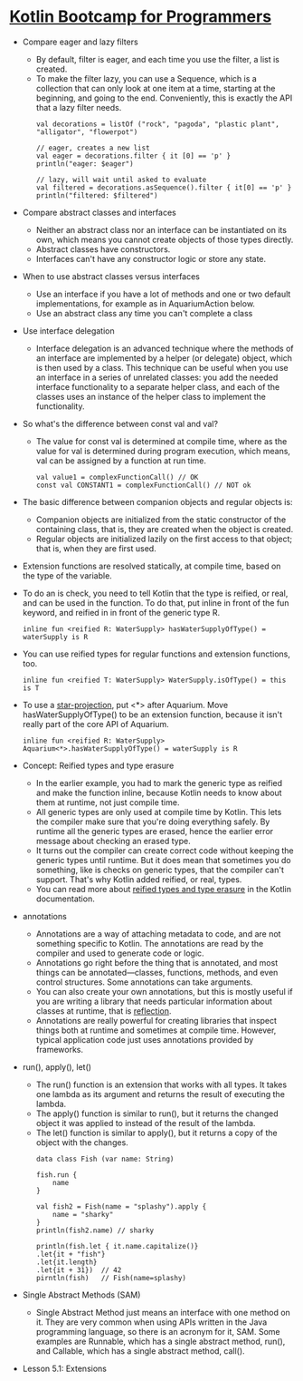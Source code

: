 # [Kotlin Bootcamp for Programmers](https://developer.android.com/courses/kotlin-bootcamp/overview)

- Compare eager and lazy filters
    - By default, filter is eager, and each time you use the filter, a list is created.
    - To make the filter lazy, you can use a Sequence, which is a collection that can only look at one item at a time, starting at the beginning, and going to the end. Conveniently, this is exactly the API that a lazy filter needs.
        ```
        val decorations = listOf ("rock", "pagoda", "plastic plant", "alligator", "flowerpot")

        // eager, creates a new list
        val eager = decorations.filter { it [0] == 'p' }
        println("eager: $eager")

        // lazy, will wait until asked to evaluate
        val filtered = decorations.asSequence().filter { it[0] == 'p' }
        println("filtered: $filtered")
        ```
- Compare abstract classes and interfaces
    - Neither an abstract class nor an interface can be instantiated on its own, which means you cannot create objects of those types directly.
    - Abstract classes have constructors.
    - Interfaces can't have any constructor logic or store any state.
- When to use abstract classes versus interfaces
    - Use an interface if you have a lot of methods and one or two default implementations, for example as in AquariumAction below.
    - Use an abstract class any time you can't complete a class
- Use interface delegation
    - Interface delegation is an advanced technique where the methods of an interface are implemented by a helper (or delegate) object, which is then used by a class. This technique can be useful when you use an interface in a series of unrelated classes: you add the needed interface functionality to a separate helper class, and each of the classes uses an instance of the helper class to implement the functionality.
- So what's the difference between const val and val?
    - The value for const val is determined at compile time, where as the value for val is determined during program execution, which means, val can be assigned by a function at run time.
        ```
        val value1 = complexFunctionCall() // OK
        const val CONSTANT1 = complexFunctionCall() // NOT ok
        ```
- The basic difference between companion objects and regular objects is:
    - Companion objects are initialized from the static constructor of the containing class, that is, they are created when the object is created.
    - Regular objects are initialized lazily on the first access to that object; that is, when they are first used.
- Extension functions are resolved statically, at compile time, based on the type of the variable.
- To do an is check, you need to tell Kotlin that the type is reified, or real, and can be used in the function. To do that, put inline in front of the fun keyword, and reified in in front of the generic type R.
    ```
    inline fun <reified R: WaterSupply> hasWaterSupplyOfType() = waterSupply is R
    ```
- You can use reified types for regular functions and extension functions, too.
    ```
    inline fun <reified T: WaterSupply> WaterSupply.isOfType() = this is T
    ```
- To use a [star-projection](https://kotlinlang.org/docs/reference/generics.html#star-projections), put <*> after Aquarium. Move hasWaterSupplyOfType() to be an extension function, because it isn't really part of the core API of Aquarium.
    ```
    inline fun <reified R: WaterSupply> Aquarium<*>.hasWaterSupplyOfType() = waterSupply is R
    ```
- Concept: Reified types and type erasure
    - In the earlier example, you had to mark the generic type as reified and make the function inline, because Kotlin needs to know about them at runtime, not just compile time.
    - All generic types are only used at compile time by Kotlin. This lets the compiler make sure that you're doing everything safely. By runtime all the generic types are erased, hence the earlier error message about checking an erased type.
    - It turns out the compiler can create correct code without keeping the generic types until runtime. But it does mean that sometimes you do something, like is checks on generic types, that the compiler can't support. That's why Kotlin added reified, or real, types.
    - You can read more about [reified types and type erasure](https://kotlinlang.org/docs/reference/typecasts.html#type-erasure-and-generic-type-checks) in the Kotlin documentation.
- annotations
    - Annotations are a way of attaching metadata to code, and are not something specific to Kotlin. The annotations are read by the compiler and used to generate code or logic.
    - Annotations go right before the thing that is annotated, and most things can be annotated—classes, functions, methods, and even control structures. Some annotations can take arguments.
    - You can also create your own annotations, but this is mostly useful if you are writing a library that needs particular information about classes at runtime, that is [reflection](https://kotlinlang.org/docs/reference/reflection.html#reflection).
    - Annotations are really powerful for creating libraries that inspect things both at runtime and sometimes at compile time. However, typical application code just uses annotations provided by frameworks.
- run(), apply(), let()
    - The run() function is an extension that works with all types. It takes one lambda as its argument and returns the result of executing the lambda.
    - The apply() function is similar to run(), but it returns the changed object it was applied to instead of the result of the lambda.
    - The let() function is similar to apply(), but it returns a copy of the object with the changes.
        ```
        data class Fish (var name: String)

        fish.run {
            name
        }

        val fish2 = Fish(name = "splashy").apply {
            name = "sharky"
        }
        println(fish2.name) // sharky

        println(fish.let { it.name.capitalize()}
        .let{it + "fish"}
        .let{it.length}
        .let{it + 31})  // 42
        pirntln(fish)   // Fish(name=splashy)
        ```
- Single Abstract Methods (SAM)
    - Single Abstract Method just means an interface with one method on it. They are very common when using APIs written in the Java programming language, so there is an acronym for it, SAM. Some examples are Runnable, which has a single abstract method, run(), and Callable, which has a single abstract method, call().



- Lesson 5.1: Extensions